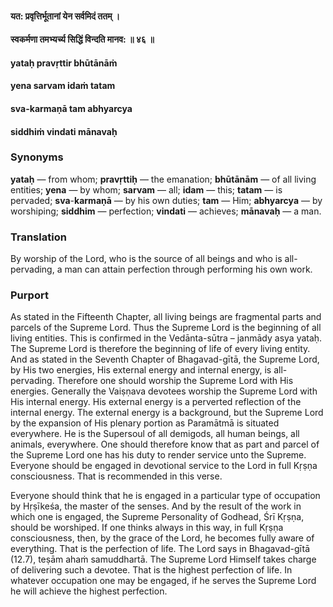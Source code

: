 #### यत: प्रवृत्तिर्भूतानां येन सर्वमिदं ततम् ।
#### स्वकर्मणा तमभ्यर्च्य सिद्धिं विन्दति मानव: ॥ ४६ ॥

#### yataḥ pravṛttir bhūtānāṁ
#### yena sarvam idaṁ tatam
#### sva-karmaṇā tam abhyarcya
#### siddhiṁ vindati mānavaḥ

### Synonyms

**yataḥ** — from whom; **pravṛttiḥ** — the emanation; **bhūtānām** — of all living entities; **yena** — by whom; **sarvam** — all; **idam** — this; **tatam** — is pervaded; **sva**-**karmaṇā** — by his own duties; **tam** — Him; **abhyarcya** — by worshiping; **siddhim** — perfection; **vindati** — achieves; **mānavaḥ** — a man.

### Translation

By worship of the Lord, who is the source of all beings and who is all-pervading, a man can attain perfection through performing his own work.

### Purport

As stated in the Fifteenth Chapter, all living beings are fragmental parts and parcels of the Supreme Lord. Thus the Supreme Lord is the beginning of all living entities. This is confirmed in the Vedānta-sūtra – janmādy asya yataḥ. The Supreme Lord is therefore the beginning of life of every living entity. And as stated in the Seventh Chapter of Bhagavad-gītā, the Supreme Lord, by His two energies, His external energy and internal energy, is all-pervading. Therefore one should worship the Supreme Lord with His energies. Generally the Vaiṣṇava devotees worship the Supreme Lord with His internal energy. His external energy is a perverted reflection of the internal energy. The external energy is a background, but the Supreme Lord by the expansion of His plenary portion as Paramātmā is situated everywhere. He is the Supersoul of all demigods, all human beings, all animals, everywhere. One should therefore know that as part and parcel of the Supreme Lord one has his duty to render service unto the Supreme. Everyone should be engaged in devotional service to the Lord in full Kṛṣṇa consciousness. That is recommended in this verse.

Everyone should think that he is engaged in a particular type of occupation by Hṛṣīkeśa, the master of the senses. And by the result of the work in which one is engaged, the Supreme Personality of Godhead, Śrī Kṛṣṇa, should be worshiped. If one thinks always in this way, in full Kṛṣṇa consciousness, then, by the grace of the Lord, he becomes fully aware of everything. That is the perfection of life. The Lord says in Bhagavad-gītā (12.7), teṣām ahaṁ samuddhartā. The Supreme Lord Himself takes charge of delivering such a devotee. That is the highest perfection of life. In whatever occupation one may be engaged, if he serves the Supreme Lord he will achieve the highest perfection.